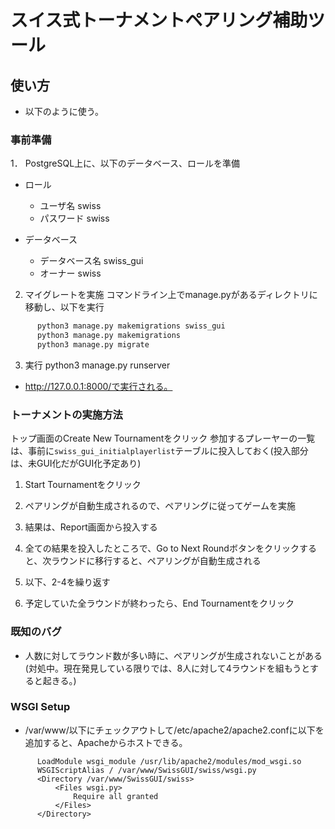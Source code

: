 # スイス式トーナメントペアリング補助ツール

## 使い方

- 以下のように使う。

### 事前準備
1． PostgreSQL上に、以下のデータベース、ロールを準備
- ロール
     + ユーザ名 swiss
     + パスワード swiss

- データベース
     + データベース名 swiss_gui
     + オーナー swiss

2. マイグレートを実施
コマンドライン上でmanage.pyがあるディレクトリに移動し、以下を実行

~~~python
      python3 manage.py makemigrations swiss_gui
      python3 manage.py makemigrations
      python3 manage.py migrate
~~~

3. 実行
    python3 manage.py runserver
    
- http://127.0.0.1:8000/で実行される。


### トーナメントの実施方法
  トップ画面のCreate New Tournamentをクリック
 参加するプレーヤーの一覧は、事前に`swiss_gui_initialplayerlist`テーブルに投入しておく(投入部分は、未GUI化だがGUI化予定あり)
1. Start Tournamentをクリック
 
1. ペアリングが自動生成されるので、ペアリングに従ってゲームを実施
1. 結果は、Report画面から投入する
1. 全ての結果を投入したところで、Go to Next Roundボタンをクリックすると、次ラウンドに移行すると、ペアリングが自動生成される
1. 以下、2-4を繰り返す
1. 予定していた全ラウンドが終わったら、End Tournamentをクリック

### 既知のバグ
 - 人数に対してラウンド数が多い時に、ペアリングが生成されないことがある(対処中。現在発見している限りでは、8人に対して4ラウンドを組もうとすると起きる。)

### WSGI Setup
 - /var/www/以下にチェックアウトして/etc/apache2/apache2.confに以下を追加すると、Apacheからホストできる。

~~~
      LoadModule wsgi_module /usr/lib/apache2/modules/mod_wsgi.so
      WSGIScriptAlias / /var/www/SwissGUI/swiss/wsgi.py
      <Directory /var/www/SwissGUI/swiss>
          <Files wsgi.py>
              Require all granted
          </Files>
      </Directory>
~~~

